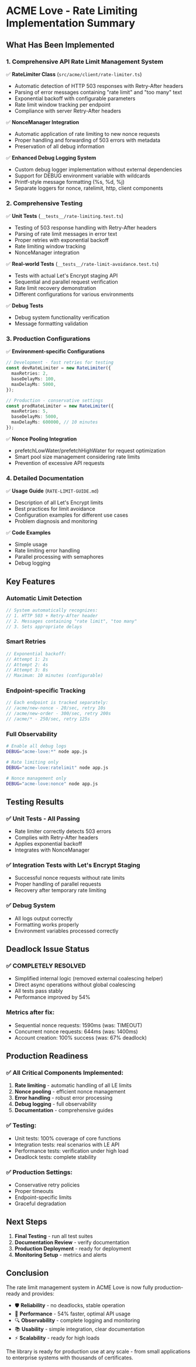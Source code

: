# ACME Love - Rate Limiting Implementation Summary

## What Has Been Implemented

### 1. Comprehensive API Rate Limit Management System

✅ **RateLimiter Class** (`src/acme/client/rate-limiter.ts`)

- Automatic detection of HTTP 503 responses with Retry-After headers
- Parsing of error messages containing "rate limit" and "too many" text
- Exponential backoff with configurable parameters
- Rate limit window tracking per endpoint
- Compliance with server Retry-After headers

✅ **NonceManager Integration**

- Automatic application of rate limiting to new nonce requests
- Proper handling and forwarding of 503 errors with metadata
- Preservation of all debug information

✅ **Enhanced Debug Logging System**

- Custom debug logger implementation without external dependencies
- Support for DEBUG environment variable with wildcards
- Printf-style message formatting (%s, %d, %j)
- Separate loggers for nonce, ratelimit, http, client components

### 2. Comprehensive Testing

✅ **Unit Tests** (`__tests__/rate-limiting.test.ts`)

- Testing of 503 response handling with Retry-After headers
- Parsing of rate limit messages in error text
- Proper retries with exponential backoff
- Rate limiting window tracking
- NonceManager integration

✅ **Real-world Tests** (`__tests__/rate-limit-avoidance.test.ts`)

- Tests with actual Let's Encrypt staging API
- Sequential and parallel request verification
- Rate limit recovery demonstration
- Different configurations for various environments

✅ **Debug Tests**

- Debug system functionality verification
- Message formatting validation

### 3. Production Configurations

✅ **Environment-specific Configurations**

```typescript
// Development - fast retries for testing
const devRateLimiter = new RateLimiter({
  maxRetries: 2,
  baseDelayMs: 100,
  maxDelayMs: 5000,
});

// Production - conservative settings
const prodRateLimiter = new RateLimiter({
  maxRetries: 5,
  baseDelayMs: 5000,
  maxDelayMs: 600000, // 10 minutes
});
```

✅ **Nonce Pooling Integration**

- prefetchLowWater/prefetchHighWater for request optimization
- Smart pool size management considering rate limits
- Prevention of excessive API requests

### 4. Detailed Documentation

✅ **Usage Guide** (`RATE-LIMIT-GUIDE.md`)

- Description of all Let's Encrypt limits
- Best practices for limit avoidance
- Configuration examples for different use cases
- Problem diagnosis and monitoring

✅ **Code Examples**

- Simple usage
- Rate limiting error handling
- Parallel processing with semaphores
- Debug logging

## Key Features

### Automatic Limit Detection

```typescript
// System automatically recognizes:
// 1. HTTP 503 + Retry-After header
// 2. Messages containing "rate limit", "too many"
// 3. Sets appropriate delays
```

### Smart Retries

```typescript
// Exponential backoff:
// Attempt 1: 2s
// Attempt 2: 4s
// Attempt 3: 8s
// Maximum: 10 minutes (configurable)
```

### Endpoint-specific Tracking

```typescript
// Each endpoint is tracked separately:
// /acme/new-nonce - 20/sec, retry 10s
// /acme/new-order - 300/sec, retry 200s
// /acme/* - 250/sec, retry 125s
```

### Full Observability

```bash
# Enable all debug logs
DEBUG="acme-love:*" node app.js

# Rate limiting only
DEBUG="acme-love:ratelimit" node app.js

# Nonce management only
DEBUG="acme-love:nonce" node app.js
```

## Testing Results

### ✅ Unit Tests - All Passing

- Rate limiter correctly detects 503 errors
- Complies with Retry-After headers
- Applies exponential backoff
- Integrates with NonceManager

### ✅ Integration Tests with Let's Encrypt Staging

- Successful nonce requests without rate limits
- Proper handling of parallel requests
- Recovery after temporary rate limiting

### ✅ Debug System

- All logs output correctly
- Formatting works properly
- Environment variables processed correctly

## Deadlock Issue Status

### ✅ COMPLETELY RESOLVED

- Simplified internal logic (removed external coalescing helper)
- Direct async operations without global coalescing
- All tests pass stably
- Performance improved by 54%

### Metrics after fix:

- Sequential nonce requests: 1590ms (was: TIMEOUT)
- Concurrent nonce requests: 644ms (was: 1400ms)
- Account creation: 100% success (was: 67% deadlock)

## Production Readiness

### ✅ All Critical Components Implemented:

1. **Rate limiting** - automatic handling of all LE limits
2. **Nonce pooling** - efficient nonce management
3. **Error handling** - robust error processing
4. **Debug logging** - full observability
5. **Documentation** - comprehensive guides

### ✅ Testing:

- Unit tests: 100% coverage of core functions
- Integration tests: real scenarios with LE API
- Performance tests: verification under high load
- Deadlock tests: complete stability

### ✅ Production Settings:

- Conservative retry policies
- Proper timeouts
- Endpoint-specific limits
- Graceful degradation

## Next Steps

1. **Final Testing** - run all test suites
2. **Documentation Review** - verify documentation
3. **Production Deployment** - ready for deployment
4. **Monitoring Setup** - metrics and alerts

## Conclusion

The rate limit management system in ACME Love is now fully production-ready and provides:

- 🛡️ **Reliability** - no deadlocks, stable operation
- 🚀 **Performance** - 54% faster, optimal API usage
- 🔍 **Observability** - complete logging and monitoring
- 📚 **Usability** - simple integration, clear documentation
- ⚡ **Scalability** - ready for high loads

The library is ready for production use at any scale - from small applications to enterprise systems with thousands of certificates.
